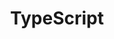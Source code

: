---
title: TypeScript
template: "course"
draft: false
slug: "/courses/TypeScript/"
category: "JS Fundamentals"
tags:
  - "Types"
  - "Debugging"
  - "Refactoring"
  - "Generics"
description: "This is an introduction to TypeScript for developers who are familiar with JavaScript. In the first lesson, take a look at the differences between the two and how typing can decrease the amount of possible inputs to your functions and help you catch bugs before they happen."
lessons:
- link: "typescript-types"
  title: TypeScript Types
  description: The goal of this lesson is for you to understand why it’s important to pare down the amount of possible types a class can be represented by, and to exhaustively check all the types a variable can have so there are no holes for input into your code. Understanding how types can be constructed and leveraged in different situations will start to show how useful TypeScript can be. 
---